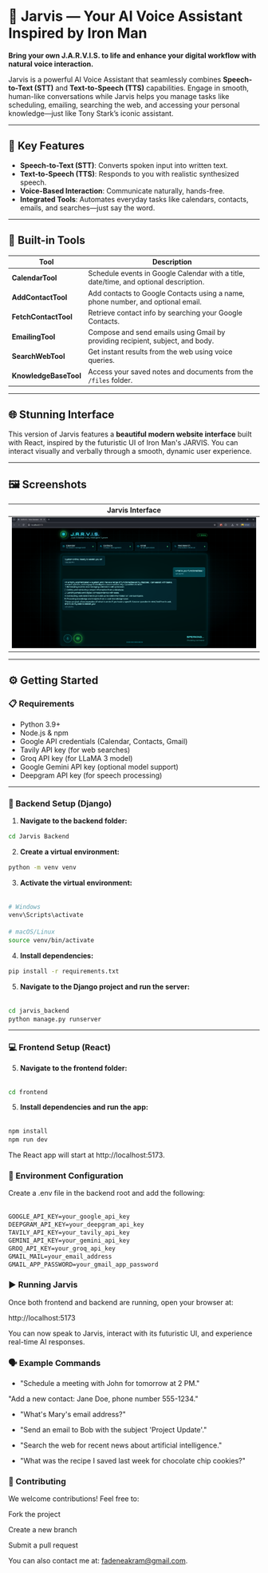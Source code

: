# 🤖 Jarvis — Your AI Voice Assistant Inspired by Iron Man

**Bring your own J.A.R.V.I.S. to life and enhance your digital workflow with natural voice interaction.**

Jarvis is a powerful AI Voice Assistant that seamlessly combines **Speech-to-Text (STT)** and **Text-to-Speech (TTS)** capabilities. Engage in smooth, human-like conversations while Jarvis helps you manage tasks like scheduling, emailing, searching the web, and accessing your personal knowledge—just like Tony Stark’s iconic assistant.

---

## 🚀 Key Features

- **Speech-to-Text (STT)**: Converts spoken input into written text.
- **Text-to-Speech (TTS)**: Responds to you with realistic synthesized speech.
- **Voice-Based Interaction**: Communicate naturally, hands-free.
- **Integrated Tools**: Automates everyday tasks like calendars, contacts, emails, and searches—just say the word.

---

## 🧰 Built-in Tools

| Tool                  | Description                                                                           |
| --------------------- | ------------------------------------------------------------------------------------- |
| **CalendarTool**      | Schedule events in Google Calendar with a title, date/time, and optional description. |
| **AddContactTool**    | Add contacts to Google Contacts using a name, phone number, and optional email.       |
| **FetchContactTool**  | Retrieve contact info by searching your Google Contacts.                              |
| **EmailingTool**      | Compose and send emails using Gmail by providing recipient, subject, and body.        |
| **SearchWebTool**     | Get instant results from the web using voice queries.                                 |
| **KnowledgeBaseTool** | Access your saved notes and documents from the `/files` folder.                       |

---

## 🌐 Stunning Interface

This version of Jarvis features a **beautiful modern website interface** built with React, inspired by the futuristic UI of Iron Man's JARVIS. You can interact visually and verbally through a smooth, dynamic user experience.

---

## 🖼️ Screenshots

| Jarvis Interface                   |
| ---------------------------------- |
| ![Dashboard](../jarvis-interface.png) |

---

## ⚙️ Getting Started

### 📋 Requirements

- Python 3.9+
- Node.js & npm
- Google API credentials (Calendar, Contacts, Gmail)
- Tavily API key (for web searches)
- Groq API key (for LLaMA 3 model)
- Google Gemini API key (optional model support)
- Deepgram API key (for speech processing)

---

### 🔧 Backend Setup (Django)

1. **Navigate to the backend folder:**

```bash
cd Jarvis Backend
```

2. **Create a virtual environment:**

```bash
python -m venv venv
```

3. **Activate the virtual environment:**

```bash

# Windows
venv\Scripts\activate

# macOS/Linux
source venv/bin/activate
```

4. **Install dependencies:**

```bash
pip install -r requirements.txt
```

5. **Navigate to the Django project and run the server:**

```bash

cd jarvis_backend
python manage.py runserver
```

---

### 💻 Frontend Setup (React)

5. **Navigate to the frontend folder:**

```bash

cd frontend
```

5. **Install dependencies and run the app:**

```bash

npm install
npm run dev
```

The React app will start at http://localhost:5173.

### 🔐 Environment Configuration

Create a .env file in the backend root and add the following:

```env

GOOGLE_API_KEY=your_google_api_key
DEEPGRAM_API_KEY=your_deepgram_api_key
TAVILY_API_KEY=your_tavily_api_key
GEMINI_API_KEY=your_gemini_api_key
GROQ_API_KEY=your_groq_api_key
GMAIL_MAIL=your_email_address
GMAIL_APP_PASSWORD=your_gmail_app_password
```

### ▶️ Running Jarvis

Once both frontend and backend are running, open your browser at:

http://localhost:5173

You can now speak to Jarvis, interact with its futuristic UI, and experience real-time AI responses.

### 🗣️ Example Commands

- "Schedule a meeting with John for tomorrow at 2 PM."

"Add a new contact: Jane Doe, phone number 555-1234."

- "What's Mary's email address?"

- "Send an email to Bob with the subject 'Project Update'."

- "Search the web for recent news about artificial intelligence."

- "What was the recipe I saved last week for chocolate chip cookies?"

### 🤝 Contributing

We welcome contributions!
Feel free to:

Fork the project

Create a new branch

Submit a pull request

You can also contact me at: fadeneakram@gmail.com.
